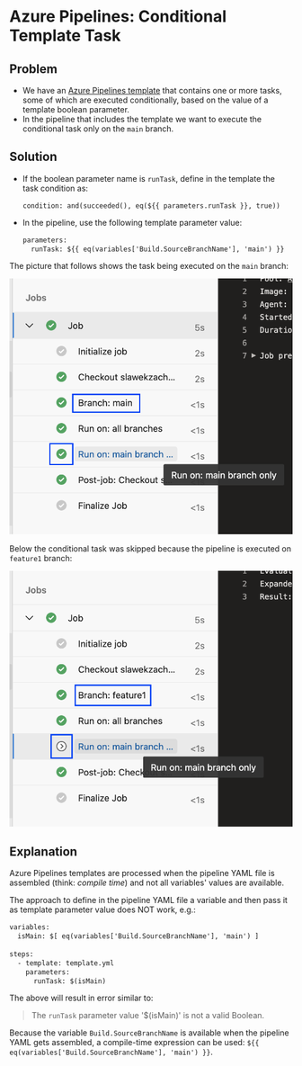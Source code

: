 # Azure Pipelines: Conditional Template Task

## Problem

* We have an [Azure Pipelines template](https://docs.microsoft.com/en-us/azure/devops/pipelines/process/templates?view=azure-devops)
  that contains one or more tasks, some of which are executed conditionally,
  based on the value of a template boolean parameter.
* In the pipeline that includes the template we want to execute the conditional
  task only on the `main` branch.

## Solution

* If the boolean parameter name is `runTask`, define in the template 
  the task condition as:
  ```
  condition: and(succeeded(), eq(${{ parameters.runTask }}, true))
  ```
* In the pipeline, use the following template parameter value:
  ```
  parameters:
    runTask: ${{ eq(variables['Build.SourceBranchName'], 'main') }}
  ```

The picture that follows shows the task being executed on the `main` branch:

![main branch](branch-main.png)

Below the conditional task was skipped because the pipeline is executed on
`feature1` branch:

![feature1 branch](branch-feature1.png)

## Explanation

Azure Pipelines templates are processed when the pipeline YAML file is assembled
(think: *compile time*) and not all variables' values are available.

The approach to define in the pipeline YAML file a variable and then pass it
as template parameter value does NOT work, e.g.:

```
variables:
  isMain: $[ eq(variables['Build.SourceBranchName'], 'main') ]

steps:
  - template: template.yml
    parameters:
      runTask: $(isMain)
```

The above will result in error similar to:

> The `runTask` parameter value '$(isMain)' is not a valid Boolean.

Because the variable `Build.SourceBranchName` is available when the pipeline
YAML gets assembled, a compile-time expression can be used:
`${{ eq(variables['Build.SourceBranchName'], 'main') }}`.
